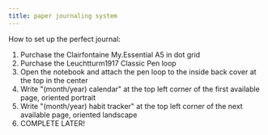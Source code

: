 ```yaml
---
title: paper journaling system
---
```


How to set up the perfect journal:
1. Purchase the Clairfontaine My.Essential A5 in dot grid
2. Purchase the Leuchtturm1917 Classic Pen loop
3. Open the notebook and attach the pen loop to the inside back cover at the top in the center
4. Write "(month/year) calendar" at the top left corner of the first available page, oriented portrait
5. Write "(month/year) habit tracker" at the top left corner of the next available page, oriented landscape
6. COMPLETE LATER! 